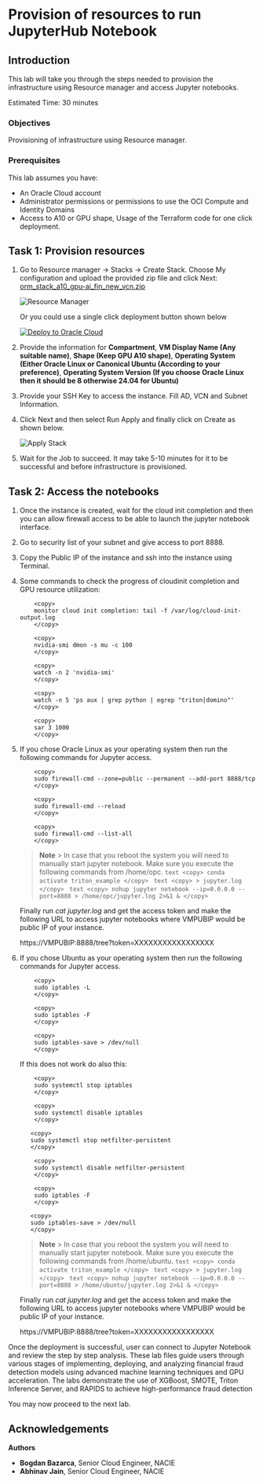 # Provision of resources to run JupyterHub Notebook

## Introduction

This lab will take you through the steps needed to provision the infrastructure using Resource manager and access Jupyter notebooks.

Estimated Time: 30 minutes

### Objectives

Provisioning of infrastructure using Resource manager.

### Prerequisites

This lab assumes you have:

* An Oracle Cloud account
* Administrator permissions or permissions to use the OCI Compute and Identity Domains
* Access to A10 or GPU shape, Usage of the Terraform code for one click deployment.

## Task 1: Provision resources

1. Go to Resource manager -> Stacks -> Create Stack. Choose My configuration and upload the provided zip file and click Next: [orm_stack_a10_gpu-ai_fin_new_vcn.zip](https://c4u02.objectstorage.us-ashburn-1.oci.customer-oci.com/p/tfC_fKB7HB5Wo1pvpYu1fHifVw-E7MZruSx9l5J6ebjhGZOwsFawUiJlJhzgR7Hy/n/c4u02/b/hosted_workshops/o/orm_stack_a10_gpu-ai_fin_new_vcn.zip)

    ![Resource Manager](images/resource_manager.png)

    Or you could use a single click deployment button shown below

    [![Deploy to Oracle Cloud](https://oci-resourcemanager-plugin.plugins.oci.oraclecloud.com/latest/deploy-to-oracle-cloud.svg)](https://c4u02.objectstorage.us-ashburn-1.oci.customer-oci.com/p/tfC_fKB7HB5Wo1pvpYu1fHifVw-E7MZruSx9l5J6ebjhGZOwsFawUiJlJhzgR7Hy/n/c4u02/b/hosted_workshops/o/orm_stack_a10_gpu-ai_fin_new_vcn.zip)

2. Provide the information for **Compartment**, **VM Display Name (Any suitable name)**, **Shape (Keep GPU A10 shape)**, **Operating System (Either Oracle Linux or Canonical Ubuntu (According to your preference)**, **Operating System Version (If you choose Oracle Linux then it should be 8 otherwise 24.04 for Ubuntu)**

3. Provide your SSH Key to access the instance. Fill AD, VCN and Subnet Information.

4. Click Next and then select Run Apply and finally click on Create as shown below.

    ![Apply Stack](images/apply_stack.png)

5. Wait for the Job to succeed. It may take 5-10 minutes for it to be successful and before infrastructure is provisioned.

## Task 2: Access the notebooks

1. Once the instance is created, wait for the cloud init completion and then you can allow firewall access to be able to launch the jupyter notebook interface.

2. Go to security list of your subnet and give access to port 8888.

3. Copy the Public IP of the instance and ssh into the instance using Terminal.

4. Some commands to check the progress of cloudinit completion and GPU resource utilization:

    ```text
        <copy>
        monitor cloud init completion: tail -f /var/log/cloud-init-output.log
        </copy>
    ```

    ```text
        <copy>
        nvidia-smi dmon -s mu -c 100
        </copy>
    ```

    ```text
        <copy>
        watch -n 2 'nvidia-smi'
        </copy>
    ```

    ```text
        <copy>
        watch -n 5 'ps aux | grep python | egrep "triton|domino"'
        </copy>
    ```

    ```text
        <copy>
        sar 3 1000
        </copy>
    ```

5. If you chose Oracle Linux as your operating system then run the following commands for Jupyter access.

    ```text
        <copy>
        sudo firewall-cmd --zone=public --permanent --add-port 8888/tcp
        </copy>
    ```

    ```text
        <copy>
        sudo firewall-cmd --reload
        </copy>
    ```

    ```text
        <copy>
        sudo firewall-cmd --list-all
        </copy>
    ```

    > **Note**
        > In case that you reboot the system you will need to manually start jupyter notebook. Make sure you execute the following commands from /home/opc.
            ```text
                <copy>
                conda activate triton_example
                </copy>
            ```
            ```text
                <copy>
                > jupyter.log
                </copy>
            ```
            ```text
               <copy>
               nohup jupyter notebook --ip=0.0.0.0 --port=8888 > /home/opc/jupyter.log 2>&1 &
               </copy>
            ```

    Finally run *cat jupyter.log* and get the access token and make the following URL to access jupyter notebooks where VMPUBIP would be public IP of your instance.

    https://VMPUBIP:8888/tree?token=XXXXXXXXXXXXXXXXX

6. If you chose Ubuntu as your operating system then run the following commands for Jupyter access.

    ```text
        <copy>
        sudo iptables -L
        </copy>
    ```

    ```text
        <copy>
        sudo iptables -F
        </copy>
    ```

    ```text
        <copy>
        sudo iptables-save > /dev/null
        </copy>
    ```

    If this does not work do also this:

    ```text
        <copy>
        sudo systemctl stop iptables
        </copy>
    ```

    ```text
        <copy>
        sudo systemctl disable iptables
        </copy>
    ```

     ```text
        <copy>
        sudo systemctl stop netfilter-persistent
        </copy>
    ```

    ```text
        <copy>
        sudo systemctl disable netfilter-persistent
        </copy>
    ```

    ```text
        <copy>
        sudo iptables -F
        </copy>
    ```

     ```text
        <copy>
        sudo iptables-save > /dev/null
        </copy>
    ```

    > **Note**
        > In case that you reboot the system you will need to manually start jupyter notebook. Make sure you execute the following commands from /home/ubuntu.
            ```text
                <copy>
                conda activate triton_example
                </copy>
            ```
            ```text
                <copy>
                > jupyter.log
                </copy>
            ```
            ```text
               <copy>
               nohup jupyter notebook --ip=0.0.0.0 --port=8888 > /home/ubuntu/jupyter.log 2>&1 &
               </copy>
            ```

    Finally run *cat jupyter.log* and get the access token and make the following URL to access jupyter notebooks where VMPUBIP would be public IP of your instance.

    https://VMPUBIP:8888/tree?token=XXXXXXXXXXXXXXXXX

Once the deployment is successful, user can connect to Jupyter Notebook and review the step by step analysis. These lab files guide users through various stages of implementing, deploying, and analyzing financial fraud detection models using advanced machine learning techniques and GPU acceleration. The labs demonstrate the use of XGBoost, SMOTE, Triton Inference Server, and RAPIDS to achieve high-performance fraud detection

You may now proceed to the next lab.

## Acknowledgements

**Authors**

* **Bogdan Bazarca**, Senior Cloud Engineer, NACIE
* **Abhinav Jain**, Senior Cloud Engineer, NACIE